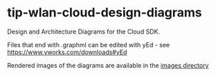# tip-wlan-cloud-design-diagrams
Design and Architecture Diagrams for the Cloud SDK. 

Files that end with .graphml can be edited with yEd - see https://www.yworks.com/downloads#yEd

Rendered images of the diagrams are available in the [images directory](https://github.com/Telecominfraproject/tip-wlan-cloud-design-diagrams/tree/master/images)
